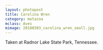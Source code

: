 ```yaml
---
layout: photopost
title: Carolina Wren
category: metazoa
mclass: Aves
mimage: 20180303_carolina_wren_small.jpg
---
```



Taken at Radnor Lake State Park, Tennessee.
